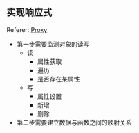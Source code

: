 <!-- ## 顺序


[实现响应式](响应式_01)


[响应式中的 effect](响应式_02). reference: [antfu](https://antfu.me/posts/binfe-2020-zh)


[最终版](响应式_03)


[computed](computed) -->

## 实现响应式

Referer: [Proxy](https://developer.mozilla.org/zh-CN/docs/Web/JavaScript/Reference/Global_Objects/Proxy#%E6%96%B9%E6%B3%95)

- 第一步需要监测对象的读写
  - 读
    - 属性获取
    - 遍历
    - 是否存在某属性
  - 写
    - 属性设置
    - 新增
    - 删除
- 第二步需要建立数据与函数之间的映射关系



